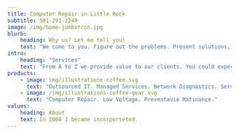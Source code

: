 ```yaml
---
title: Computer Repair in Little Rock
subtitle: 501-291-2249
image: /img/home-jumbotron.jpg
blurb:
    heading: Why us? Let me tell you!
    text: "We come to you. Figure out the problems. Present solutions, and execute a plan to keep you from losing productivity. When we finish, you should have gained something or avoided a loss. We have experienced technicians that will come to you, giving you the attention you deserve. You will be listened to and understood. Your pain points will be found and fixed. We will take care of you like magical ninja nerds."
intro:
    heading: "Services"
    text: "From A to Z we provide value to our clients. You could expect us to respond quickly. Work remotely or come to you. Get help now."
products:
    - image: img/illustrations-coffee.svg
      text: "Outsourced IT. Managed Services. Network Diagnostics. Server Administration."
    - image: /img/illustrations-coffee-gear.svg
      text: "Computer Repair. Low Voltage. Preventavie Matinance."
values:
    heading: About
    text: In 2008 I became incorporteted.
---
```


